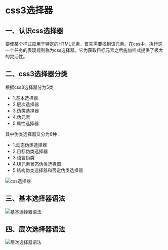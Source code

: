 # css3选择器

## 一、认识css选择器

要使某个样式应用于特定的HTML元素，首先需要找到该元素。在css中，执行这一个任务的表现规则称为css选择器。它为获取目标元素之后施加样式提供了极大的灵活性。

## 二、css3选择器分类

根据css3选择器分为5类

- 1.基本选择器
- 2.层次选择器
- 3.伪类选择器
- 4.伪元素
- 5.属性选择器

其中伪类选择器又分为6种：

- 1.动态伪类选择器
- 2.目标伪类选择器
- 3.语言伪类
- 4.UI元素状态伪类选择器
- 5.结构伪类选择器和否定伪类选择器

![css选择器](https://github.com/cilla123/FE_Study/blob/master/css/%E5%9B%BE%E8%A7%A3css3/image/css3%E9%80%89%E6%8B%A9%E5%99%A8%E5%88%86%E7%B1%BB.png?raw=true)

## 三、基本选择器语法

![基本选择器语法](https://github.com/cilla123/FE_Study/blob/master/css/%E5%9B%BE%E8%A7%A3css3/image/%E5%9F%BA%E6%9C%AC%E9%80%89%E6%8B%A9%E5%99%A8.png?raw=true)

## 四、层次选择器语法

![层次选择器语法](https://github.com/cilla123/FE_Study/blob/master/css/%E5%9B%BE%E8%A7%A3css3/image/%E5%B1%82%E6%AC%A1%E9%80%89%E6%8B%A9%E5%99%A8.png?raw=true)














